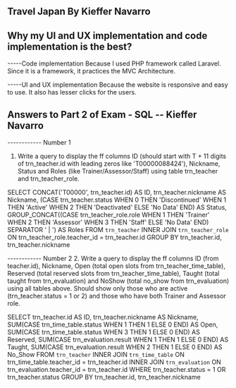 ## Travel Japan By Kieffer Navarro

## Why my UI and UX implementation and code implementation is the best?

-----Code implementation
Because I used PHP framework called Laravel. Since it is a framework, it practices the MVC Architecture.

-----UI and UX implementation
Because the website is responsive and easy to use. It also has lesser clicks for the users.


## Answers to Part 2 of Exam - SQL -- Kieffer Navarro

------------ Number 1
1. Write a query to display the ff columns ID (should start
with T + 11 digits of trn_teacher.id with leading zeros like
'T00000088424'), Nickname, Status and Roles (like
Trainer/Assessor/Staff) using table trn_teacher and
trn_teacher_role.

SELECT 
	CONCAT('T00000', trn_teacher.id) AS ID, 
	trn_teacher.nickname AS Nickname, 
	(CASE trn_teacher.status 
		WHEN 0 THEN 'Discontinued' 
		WHEN 1 THEN 'Active' 
		WHEN 2 THEN 'Deactivated' 
		ELSE 'No Data' END) AS Status, 
	GROUP_CONCAT((CASE trn_teacher_role.role 
		WHEN 1 THEN 'Trainer' 
		WHEN 2 THEN 'Assessor' 
		WHEN 3 THEN 'Staff' 
		ELSE 'No Data' END) SEPARATOR ' | ') AS Roles 
FROM `trn_teacher` 
	INNER JOIN `trn_teacher_role` ON trn_teacher_role.teacher_id = trn_teacher.id
GROUP BY trn_teacher.id, trn_teacher.nickname

------------ Number 2
2. Write a query to display the ff columns ID (from teacher.id),
Nickname, Open (total open slots from trn_teacher_time_table),
Reserved (total reserved slots from trn_teacher_time_table),
Taught (total taught from trn_evaluation) and NoShow (total
no_show from trn_evaluation) using all tables above. Should
show only those who are active (trn_teacher.status = 1 or 2)
and those who have both Trainer and Assessor role.

SELECT 
	trn_teacher.id AS ID, 
	trn_teacher.nickname AS Nickname, 
	SUM(CASE trn_time_table.status WHEN 1 THEN 1 ELSE 0 END) AS Open,
	SUM(CASE trn_time_table.status WHEN 3 THEN 1 ELSE 0 END) AS Reserved,
	SUM(CASE trn_evaluation.result WHEN 1 THEN 1 ELSE 0 END) AS Taught,
	SUM(CASE trn_evaluation.result WHEN 2 THEN 1 ELSE 0 END) AS No_Show
FROM `trn_teacher` 
	INNER JOIN `trn_time_table` ON trn_time_table.teacher_id = trn_teacher.id
	INNER JOIN `trn_evaluation` ON trn_evaluation.teacher_id = trn_teacher.id
WHERE trn_teacher.status = 1 OR trn_teacher.status
GROUP BY trn_teacher.id, trn_teacher.nickname